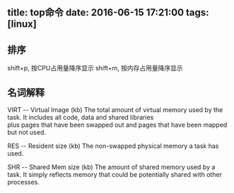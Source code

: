title: top命令
date: 2016-06-15 17:21:00
tags: [linux]
---

## 排序
shift+p, 按CPU占用量降序显示
shift+m, 按内存占用量降序显示

## 名词解释
VIRT  --  Virtual Image (kb)
The  total  amount  of  virtual  memory  used  by the task.  It includes all code, data and shared libraries  
plus  pages  that have  been  swapped out and pages that have been mapped but not used.

RES  --  Resident size (kb)
The non-swapped physical memory a task has used.

SHR  --  Shared Mem size (kb)
The amount of shared memory used by a task.  It simply reflects
memory that could be potentially shared with other processes.

